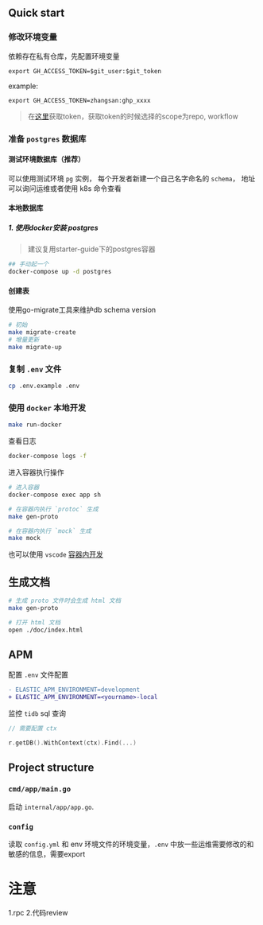 ## Quick start

### 修改环境变量
依赖存在私有仓库，先配置环境变量
```shell
export GH_ACCESS_TOKEN=$git_user:$git_token
```
example:
```shell
export GH_ACCESS_TOKEN=zhangsan:ghp_xxxx
```

> 在[这里](https://github.com/settings/tokens)获取token，获取token的时候选择的scope为repo, workflow


### 准备 `postgres` 数据库

#### 测试环境数据库（推荐）

可以使用测试环境 `pg` 实例，
每个开发者新建一个自己名字命名的 `schema`，
地址可以询问运维或者使用 k8s 命令查看

#### 本地数据库

##### 1. 使用docker安装 postgres

> 建议复用starter-guide下的postgres容器

```sh
## 手动起一个
docker-compose up -d postgres
```


#### 创建表

使用go-migrate工具来维护db schema version


```bash
# 初始
make migrate-create
# 增量更新
make migrate-up

```

### 复制 `.env` 文件

```sh
cp .env.example .env
```

### 使用 `docker` 本地开发

```sh
make run-docker
```

查看日志

```sh
docker-compose logs -f
```

进入容器执行操作

```sh
# 进入容器
docker-compose exec app sh

# 在容器内执行 `protoc` 生成
make gen-proto

# 在容器内执行 `mock` 生成
make mock
```

也可以使用 `vscode` [容器内开发](https://code.visualstudio.com/docs/remote/containers)

## 生成文档

```sh
# 生成 proto 文件时会生成 html 文档
make gen-proto

# 打开 html 文档
open ./doc/index.html
```

## APM

配置 `.env` 文件配置

```diff
- ELASTIC_APM_ENVIRONMENT=development
+ ELASTIC_APM_ENVIRONMENT=<yourname>-local
```

监控 `tidb` sql 查询

```go
// 需要配置 ctx

r.getDB().WithContext(ctx).Find(...)
```


## Project structure

### `cmd/app/main.go`

启动 `internal/app/app.go`.

### `config`

读取 `config.yml` 和 env 环境文件的环境变量，`.env` 中放一些运维需要修改的和敏感的信息，需要export


# 注意
1.rpc
2.代码review
